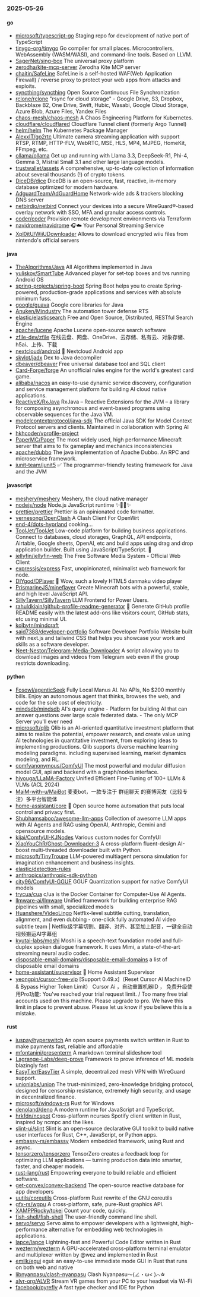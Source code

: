### 2025-05-26

#### go
* [microsoft/typescript-go](https://github.com/microsoft/typescript-go) Staging repo for development of native port of TypeScript
* [tinygo-org/tinygo](https://github.com/tinygo-org/tinygo) Go compiler for small places. Microcontrollers, WebAssembly (WASM/WASI), and command-line tools. Based on LLVM.
* [SagerNet/sing-box](https://github.com/SagerNet/sing-box) The universal proxy platform
* [zerodha/kite-mcp-server](https://github.com/zerodha/kite-mcp-server) Zerodha Kite MCP server
* [chaitin/SafeLine](https://github.com/chaitin/SafeLine) SafeLine is a self-hosted WAF(Web Application Firewall) / reverse proxy to protect your web apps from attacks and exploits.
* [syncthing/syncthing](https://github.com/syncthing/syncthing) Open Source Continuous File Synchronization
* [rclone/rclone](https://github.com/rclone/rclone) "rsync for cloud storage" - Google Drive, S3, Dropbox, Backblaze B2, One Drive, Swift, Hubic, Wasabi, Google Cloud Storage, Azure Blob, Azure Files, Yandex Files
* [chaos-mesh/chaos-mesh](https://github.com/chaos-mesh/chaos-mesh) A Chaos Engineering Platform for Kubernetes.
* [cloudflare/cloudflared](https://github.com/cloudflare/cloudflared) Cloudflare Tunnel client (formerly Argo Tunnel)
* [helm/helm](https://github.com/helm/helm) The Kubernetes Package Manager
* [AlexxIT/go2rtc](https://github.com/AlexxIT/go2rtc) Ultimate camera streaming application with support RTSP, RTMP, HTTP-FLV, WebRTC, MSE, HLS, MP4, MJPEG, HomeKit, FFmpeg, etc.
* [ollama/ollama](https://github.com/ollama/ollama) Get up and running with Llama 3.3, DeepSeek-R1, Phi-4, Gemma 3, Mistral Small 3.1 and other large language models.
* [trustwallet/assets](https://github.com/trustwallet/assets) A comprehensive, up-to-date collection of information about several thousands (!) of crypto tokens.
* [DiceDB/dice](https://github.com/DiceDB/dice) DiceDB is an open-source, fast, reactive, in-memory database optimized for modern hardware.
* [AdguardTeam/AdGuardHome](https://github.com/AdguardTeam/AdGuardHome) Network-wide ads & trackers blocking DNS server
* [netbirdio/netbird](https://github.com/netbirdio/netbird) Connect your devices into a secure WireGuard®-based overlay network with SSO, MFA and granular access controls.
* [coder/coder](https://github.com/coder/coder) Provision remote development environments via Terraform
* [navidrome/navidrome](https://github.com/navidrome/navidrome) 🎧☁️ Your Personal Streaming Service
* [Xpl0itU/WiiUDownloader](https://github.com/Xpl0itU/WiiUDownloader) Allows to download encrypted wiiu files from nintendo's official servers

#### java
* [TheAlgorithms/Java](https://github.com/TheAlgorithms/Java) All Algorithms implemented in Java
* [yuliskov/SmartTube](https://github.com/yuliskov/SmartTube) Advanced player for set-top boxes and tvs running Android OS
* [spring-projects/spring-boot](https://github.com/spring-projects/spring-boot) Spring Boot helps you to create Spring-powered, production-grade applications and services with absolute minimum fuss.
* [google/guava](https://github.com/google/guava) Google core libraries for Java
* [Anuken/Mindustry](https://github.com/Anuken/Mindustry) The automation tower defense RTS
* [elastic/elasticsearch](https://github.com/elastic/elasticsearch) Free and Open Source, Distributed, RESTful Search Engine
* [apache/lucene](https://github.com/apache/lucene) Apache Lucene open-source search software
* [zfile-dev/zfile](https://github.com/zfile-dev/zfile) 在线云盘、网盘、OneDrive、云存储、私有云、对象存储、h5ai、上传、下载
* [nextcloud/android](https://github.com/nextcloud/android) 📱 Nextcloud Android app
* [skylot/jadx](https://github.com/skylot/jadx) Dex to Java decompiler
* [dbeaver/dbeaver](https://github.com/dbeaver/dbeaver) Free universal database tool and SQL client
* [Card-Forge/forge](https://github.com/Card-Forge/forge) An unofficial rules engine for the world's greatest card game.
* [alibaba/nacos](https://github.com/alibaba/nacos) an easy-to-use dynamic service discovery, configuration and service management platform for building AI cloud native applications.
* [ReactiveX/RxJava](https://github.com/ReactiveX/RxJava) RxJava – Reactive Extensions for the JVM – a library for composing asynchronous and event-based programs using observable sequences for the Java VM.
* [modelcontextprotocol/java-sdk](https://github.com/modelcontextprotocol/java-sdk) The official Java SDK for Model Context Protocol servers and clients. Maintained in collaboration with Spring AI
* [hkhcoder/vprofile-project](https://github.com/hkhcoder/vprofile-project)
* [PaperMC/Paper](https://github.com/PaperMC/Paper) The most widely used, high performance Minecraft server that aims to fix gameplay and mechanics inconsistencies
* [apache/dubbo](https://github.com/apache/dubbo) The java implementation of Apache Dubbo. An RPC and microservice framework.
* [junit-team/junit5](https://github.com/junit-team/junit5) ✅ The programmer-friendly testing framework for Java and the JVM

#### javascript
* [meshery/meshery](https://github.com/meshery/meshery) Meshery, the cloud native manager
* [nodejs/node](https://github.com/nodejs/node) Node.js JavaScript runtime ✨🐢🚀✨
* [prettier/prettier](https://github.com/prettier/prettier) Prettier is an opinionated code formatter.
* [vernesong/OpenClash](https://github.com/vernesong/OpenClash) A Clash Client For OpenWrt
* [end-4/dots-hyprland](https://github.com/end-4/dots-hyprland) cooking...
* [ToolJet/ToolJet](https://github.com/ToolJet/ToolJet) Low-code platform for building business applications. Connect to databases, cloud storages, GraphQL, API endpoints, Airtable, Google sheets, OpenAI, etc and build apps using drag and drop application builder. Built using JavaScript/TypeScript. 🚀
* [jellyfin/jellyfin-web](https://github.com/jellyfin/jellyfin-web) The Free Software Media System - Official Web Client
* [expressjs/express](https://github.com/expressjs/express) Fast, unopinionated, minimalist web framework for node.
* [DIYgod/DPlayer](https://github.com/DIYgod/DPlayer) 🍭 Wow, such a lovely HTML5 danmaku video player
* [PrismarineJS/mineflayer](https://github.com/PrismarineJS/mineflayer) Create Minecraft bots with a powerful, stable, and high level JavaScript API.
* [SillyTavern/SillyTavern](https://github.com/SillyTavern/SillyTavern) LLM Frontend for Power Users.
* [rahuldkjain/github-profile-readme-generator](https://github.com/rahuldkjain/github-profile-readme-generator) 🚀 Generate GitHub profile README easily with the latest add-ons like visitors count, GitHub stats, etc using minimal UI.
* [kolbytn/mindcraft](https://github.com/kolbytn/mindcraft)
* [said7388/developer-portfolio](https://github.com/said7388/developer-portfolio) Software Developer Portfolio Website built with next.js and tailwind CSS that helps you showcase your work and skills as a software developer.
* [Neet-Nestor/Telegram-Media-Downloader](https://github.com/Neet-Nestor/Telegram-Media-Downloader) A script allowing you to download images and videos from Telegram web even if the group restricts downloading.

#### python
* [Fosowl/agenticSeek](https://github.com/Fosowl/agenticSeek) Fully Local Manus AI. No APIs, No $200 monthly bills. Enjoy an autonomous agent that thinks, browses the web, and code for the sole cost of electricity.
* [mindsdb/mindsdb](https://github.com/mindsdb/mindsdb) AI's query engine - Platform for building AI that can answer questions over large scale federated data. - The only MCP Server you'll ever need
* [microsoft/qlib](https://github.com/microsoft/qlib) Qlib is an AI-oriented quantitative investment platform that aims to realize the potential, empower research, and create value using AI technologies in quantitative investment, from exploring ideas to implementing productions. Qlib supports diverse machine learning modeling paradigms. including supervised learning, market dynamics modeling, and RL.
* [comfyanonymous/ComfyUI](https://github.com/comfyanonymous/ComfyUI) The most powerful and modular diffusion model GUI, api and backend with a graph/nodes interface.
* [hiyouga/LLaMA-Factory](https://github.com/hiyouga/LLaMA-Factory) Unified Efficient Fine-Tuning of 100+ LLMs & VLMs (ACL 2024)
* [MaiM-with-u/MaiBot](https://github.com/MaiM-with-u/MaiBot) 麦麦bot，一款专注于 群组聊天 的赛博网友（比较专注）多平台智能体
* [home-assistant/core](https://github.com/home-assistant/core) 🏡 Open source home automation that puts local control and privacy first.
* [Shubhamsaboo/awesome-llm-apps](https://github.com/Shubhamsaboo/awesome-llm-apps) Collection of awesome LLM apps with AI Agents and RAG using OpenAI, Anthropic, Gemini and opensource models.
* [kijai/ComfyUI-KJNodes](https://github.com/kijai/ComfyUI-KJNodes) Various custom nodes for ComfyUI
* [XiaoYouChR/Ghost-Downloader-3](https://github.com/XiaoYouChR/Ghost-Downloader-3) A cross-platform fluent-design AI-boost multi-threaded downloader built with Python.
* [microsoft/TinyTroupe](https://github.com/microsoft/TinyTroupe) LLM-powered multiagent persona simulation for imagination enhancement and business insights.
* [elastic/detection-rules](https://github.com/elastic/detection-rules)
* [anthropics/anthropic-sdk-python](https://github.com/anthropics/anthropic-sdk-python)
* [city96/ComfyUI-GGUF](https://github.com/city96/ComfyUI-GGUF) GGUF Quantization support for native ComfyUI models
* [trycua/cua](https://github.com/trycua/cua) c/ua is the Docker Container for Computer-Use AI Agents.
* [llmware-ai/llmware](https://github.com/llmware-ai/llmware) Unified framework for building enterprise RAG pipelines with small, specialized models
* [Huanshere/VideoLingo](https://github.com/Huanshere/VideoLingo) Netflix-level subtitle cutting, translation, alignment, and even dubbing - one-click fully automated AI video subtitle team | Netflix级字幕切割、翻译、对齐、甚至加上配音，一键全自动视频搬运AI字幕组
* [kyutai-labs/moshi](https://github.com/kyutai-labs/moshi) Moshi is a speech-text foundation model and full-duplex spoken dialogue framework. It uses Mimi, a state-of-the-art streaming neural audio codec.
* [disposable-email-domains/disposable-email-domains](https://github.com/disposable-email-domains/disposable-email-domains) a list of disposable email domains
* [home-assistant/supervisor](https://github.com/home-assistant/supervisor) 🏡 Home Assistant Supervisor
* [yeongpin/cursor-free-vip](https://github.com/yeongpin/cursor-free-vip) [Support 0.49.x]（Reset Cursor AI MachineID & Bypass Higher Token Limit） Cursor Ai ，自动重置机器ID ， 免费升级使用Pro功能: You've reached your trial request limit. / Too many free trial accounts used on this machine. Please upgrade to pro. We have this limit in place to prevent abuse. Please let us know if you believe this is a mistake.

#### rust
* [juspay/hyperswitch](https://github.com/juspay/hyperswitch) An open source payments switch written in Rust to make payments fast, reliable and affordable
* [mfontanini/presenterm](https://github.com/mfontanini/presenterm) A markdown terminal slideshow tool
* [Lagrange-Labs/deep-prove](https://github.com/Lagrange-Labs/deep-prove) Framework to prove inference of ML models blazingly fast
* [EasyTier/EasyTier](https://github.com/EasyTier/EasyTier) A simple, decentralized mesh VPN with WireGuard support.
* [unionlabs/union](https://github.com/unionlabs/union) The trust-minimized, zero-knowledge bridging protocol, designed for censorship resistance, extremely high security, and usage in decentralized finance.
* [microsoft/windows-rs](https://github.com/microsoft/windows-rs) Rust for Windows
* [denoland/deno](https://github.com/denoland/deno) A modern runtime for JavaScript and TypeScript.
* [hrkfdn/ncspot](https://github.com/hrkfdn/ncspot) Cross-platform ncurses Spotify client written in Rust, inspired by ncmpc and the likes.
* [slint-ui/slint](https://github.com/slint-ui/slint) Slint is an open-source declarative GUI toolkit to build native user interfaces for Rust, C++, JavaScript, or Python apps.
* [embassy-rs/embassy](https://github.com/embassy-rs/embassy) Modern embedded framework, using Rust and async.
* [tensorzero/tensorzero](https://github.com/tensorzero/tensorzero) TensorZero creates a feedback loop for optimizing LLM applications — turning production data into smarter, faster, and cheaper models.
* [rust-lang/rust](https://github.com/rust-lang/rust) Empowering everyone to build reliable and efficient software.
* [get-convex/convex-backend](https://github.com/get-convex/convex-backend) The open-source reactive database for app developers
* [uutils/coreutils](https://github.com/uutils/coreutils) Cross-platform Rust rewrite of the GNU coreutils
* [gfx-rs/wgpu](https://github.com/gfx-rs/wgpu) A cross-platform, safe, pure-Rust graphics API.
* [XAMPPRocky/tokei](https://github.com/XAMPPRocky/tokei) Count your code, quickly.
* [fish-shell/fish-shell](https://github.com/fish-shell/fish-shell) The user-friendly command line shell.
* [servo/servo](https://github.com/servo/servo) Servo aims to empower developers with a lightweight, high-performance alternative for embedding web technologies in applications.
* [lapce/lapce](https://github.com/lapce/lapce) Lightning-fast and Powerful Code Editor written in Rust
* [wezterm/wezterm](https://github.com/wezterm/wezterm) A GPU-accelerated cross-platform terminal emulator and multiplexer written by @wez and implemented in Rust
* [emilk/egui](https://github.com/emilk/egui) egui: an easy-to-use immediate mode GUI in Rust that runs on both web and native
* [libnyanpasu/clash-nyanpasu](https://github.com/libnyanpasu/clash-nyanpasu) Clash Nyanpasu～(∠・ω< )⌒☆​
* [alvr-org/ALVR](https://github.com/alvr-org/ALVR) Stream VR games from your PC to your headset via Wi-Fi
* [facebook/pyrefly](https://github.com/facebook/pyrefly) A fast type checker and IDE for Python
